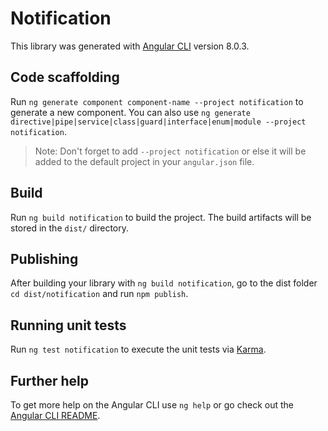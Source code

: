 # Notification

This library was generated with [Angular CLI](https://github.com/angular/angular-cli) version 8.0.3.

## Code scaffolding

Run `ng generate component component-name --project notification` to generate a new component. You can also use `ng generate directive|pipe|service|class|guard|interface|enum|module --project notification`.
> Note: Don't forget to add `--project notification` or else it will be added to the default project in your `angular.json` file. 

## Build

Run `ng build notification` to build the project. The build artifacts will be stored in the `dist/` directory.

## Publishing

After building your library with `ng build notification`, go to the dist folder `cd dist/notification` and run `npm publish`.

## Running unit tests

Run `ng test notification` to execute the unit tests via [Karma](https://karma-runner.github.io).

## Further help

To get more help on the Angular CLI use `ng help` or go check out the [Angular CLI README](https://github.com/angular/angular-cli/blob/master/README.md).
